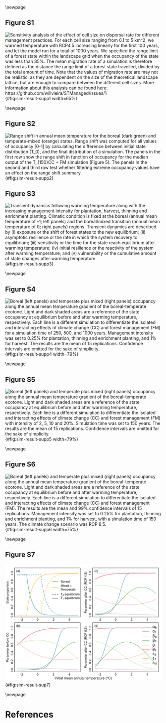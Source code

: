 \newpage

## Figure S1

![Sensitivity analysis of the effect of cell size on dispersal rate for different management practices. For each cell size ranging from 0.1 to 5 km$^2$, we warmed temperature with RCP4.5 increasing linearly for the first 100 years, and let the model run for a total of 1000 years. We specified the range limit of a forest state within the landscape grid when the occupancy of the state was less than 85%. The mean migration rate of a simulation is therefore defined as the distance the range limit of a forest state travelled, divided by the total amount of time. Note that the values of migration rate are may not be realistic, as they are dependent on the size of the theoretical landscape lattice, but are enough to compare between the different cell sizes. More information about this analysis can be found here: <https://github.com/willvieira/STManaged/issues/1>](https://user-images.githubusercontent.com/20832638/58586171-78e3ab80-8228-11e9-9fa5-ec8354eae439.png){#fig:sim-result-supp1 width=65%}

\newpage

## Figure S2
![Range shift in annual mean temperature for the boreal (dark green) and temperate-mixed (orange) states. Range shift was computed for all values of occupancy [0-1] by calculating the difference between initial state distribution ($T_0$), and the final distribution of a simulation. The panels in the first row show the range shift in function of occupancy for the median output of the $T_{150}CC + FM$ simulation (Figure 5). The panels in the second and third row test whether filtering extreme occupancy values have an effect on the range shift summary.](manuscript/img/sim-result_supp5.png){#fig:sim-result-supp2}

## Figure S3

![Transient dynamics following warming temperature along with the increasing management intensity for plantation, harvest, thinning and enrichment planting. Climatic condition is fixed at the boreal (annual mean temperature of -1; left panels) and the boreal/mixed transition (annual mean temperature of 0; right panels) regions. Transient dynamics are described by (i) exposure or the shift of forest states to the new equilibrium; (ii) asymptotic resilience or the rate in which the system recovery to equilibrium; (iii) sensitivity or the time for the state reach equilibrium after warming temperature; (iv) initial resilience or the reactivity of the system after warming temperature; and (v) vulnerability or the cumulative amount of state changes after warming temperature.](manuscript/img/num-result_supp1.png){#fig:sim-result-supp3}

\newpage

## Figure S4

![Boreal (left panels) and temperate plus mixed (right panels) occupancy along the annual mean temperature gradient of the boreal-temperate ecotone. Light and dark shaded areas are a reference of the state occupancy at equilibrium before and after warming temperature, respectively. Each line is a different simulation to differentiate the isolated and interacting effects of climate change (CC) and forest management (FM) for a simulation time of 250, 500, and 1000 years. Management intensity was set to 0.25% for plantation, thinning and enrichment planting, and 1% for harvest. The results are the mean of 15 replications. Confidence intervals are omitted for the sake of simplicity.](manuscript/img/sim-result_supp2.png){#fig:sim-result-supp4 width=79%}

\newpage

## Figure S5
![Boreal (left panels) and temperate plus mixed (right panels) occupancy along the annual mean temperature gradient of the boreal-temperate ecotone. Light and dark shaded areas are a reference of the state occupancy at equilibrium before and after warming temperature, respectively. Each line is a different simulation to differentiate the isolated and interacting effects of climate change (CC) and forest management (FM) with intensity of 2, 5, 10 and 20%. Simulation time was set to 150 years. The results are the mean of 15 replications. Confidence intervals are omitted for the sake of simplicity.](manuscript/img/sim-result_supp3.png){#fig:sim-result-supp5 width=79%}

\newpage

## Figure S6
![Boreal (left panels) and temperate plus mixed (right panels) occupancy along the annual mean temperature gradient of the boreal-temperate ecotone. Light and dark shaded areas are a reference of the state occupancy at equilibrium before and after warming temperature, respectively. Each line is a different simulation to differentiate the isolated and interacting effects of climate change (CC) and forest management (FM). The results are the mean and 99% confidence intervals of 15 replications. Management intensity was set to 0.25% for plantation, thinning and enrichment planting, and 1% for harvest, with a simulation time of 150 years. The climate change scenario was RCP 8.5.](manuscript/img/sim-result_RCP8.5.png){#fig:sim-result-supp6 width=75%}

\newpage

## Figure S7
![Parameters of the State and Transition Model varying as a function of annual mean temperature from @Vissault2020. Annual mean precipitation is fixed to 998.7 mm. Parameters for (b) before and after warming temperature following (c) RCP4.5 and (d) RCP8.5 climate change scenarios over the same latitudinal position. Note that the $\varepsilon_B$ and $\varepsilon_T$ lines are hidden behind $\varepsilon_M$.](manuscript/img/num-result_supp2.png){#fig:sim-result-sup7}

\newpage

# References